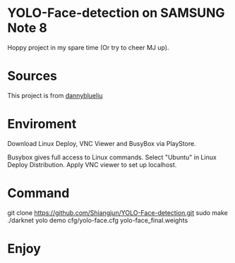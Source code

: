 # YOLO-Face-detection on SAMSUNG Note 8
Hoppy project in my spare time (Or try to cheer MJ up).
# Sources
This project is from [dannyblueliu](https://github.com/dannyblueliu)
# Enviroment
Download Linux Deploy, VNC Viewer and BusyBox via PlayStore.

Busybox gives full access to Linux commands.
Select "Ubuntu" in Linux Deploy Distribution.
Apply VNC viewer to set up localhost.

# Command
git clone https://github.com/Shiangjun/YOLO-Face-detection.git
sudo make
./darknet yolo demo cfg/yolo-face.cfg yolo-face_final.weights

# Enjoy
